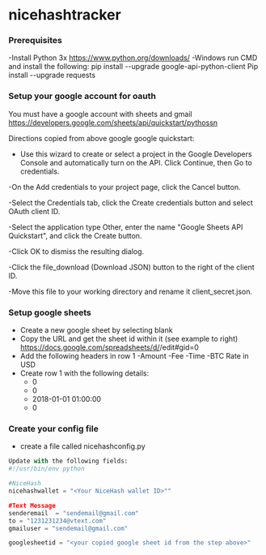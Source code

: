 # nicehashtracker

### Prerequisites
-Install Python 3x
	https://www.python.org/downloads/
-Windows run CMD and install the following:
	pip install --upgrade google-api-python-client
	Pip install --upgrade requests


### Setup your google account for oauth
You must have a google account with sheets and gmail
https://developers.google.com/sheets/api/quickstart/pythossn

Directions copied from above google google quickstart:
- Use this wizard to create or select a project in the Google Developers Console and automatically turn on the API. Click Continue, then Go to credentials.

-On the Add credentials to your project page, click the Cancel button.

-Select the Credentials tab, click the Create credentials button and select OAuth client ID.

-Select the application type Other, enter the name "Google Sheets API Quickstart", and click the Create button.

-Click OK to dismiss the resulting dialog.

-Click the file_download (Download JSON) button to the right of the client ID.

-Move this file to your working directory and rename it client_secret.json.

### Setup google sheets
- Create a new google sheet by selecting blank
- Copy the URL and get the sheet id within it (see example to right) https://docs.google.com/spreadsheets/d/<your sheet id that needs to be copied>/edit#gid=0
- Add the following headers in row 1
	-Amount
	-Fee
	-Time
	-BTC Rate in USD
- Create row 1 with the following details:
	- 0
	- 0
	- 2018-01-01 01:00:00
	- 0

### Create your config file
- create a file called nicehashconfig.py
```python
Update with the following fields:
#!/usr/bin/env python

#NiceHash
nicehashwallet = "<Your NiceHash wallet ID>""

#Text Message
senderemail  = "sendemail@gmail.com"
to = "1231231234@vtext.com"
gmailuser = "sendemail@gmail.com"

googlesheetid = "<your copied google sheet id from the step above>"
```